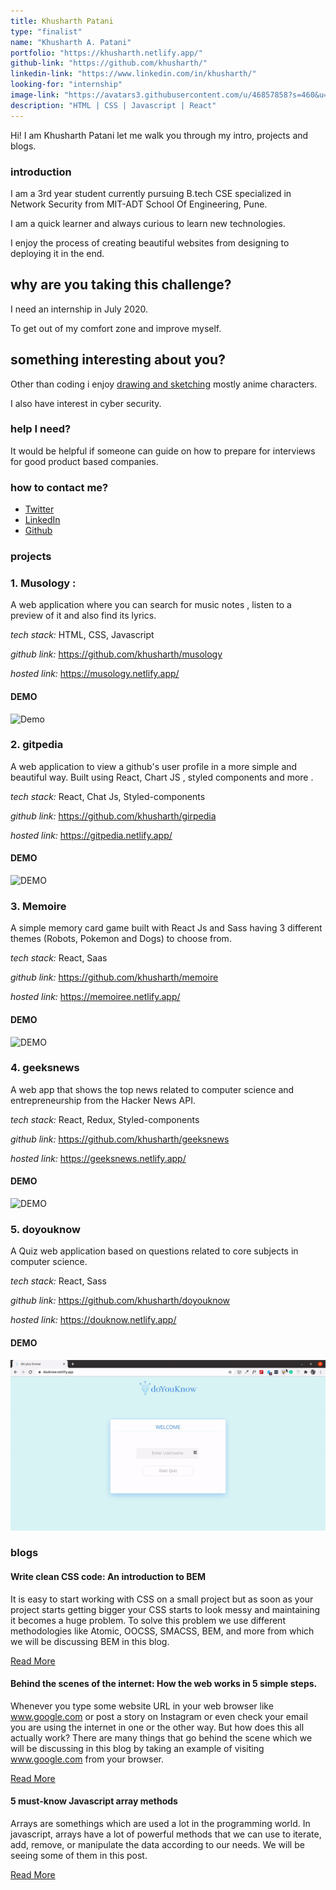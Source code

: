 ```yaml
---
title: Khusharth Patani
type: "finalist"
name: "Khusharth A. Patani"
portfolio: "https://khusharth.netlify.app/"
github-link: "https://github.com/khusharth/"
linkedin-link: "https://www.linkedin.com/in/khusharth/"
looking-for: "internship"
image-link: "https://avatars3.githubusercontent.com/u/46857858?s=460&u=c36533cdf2d387a78b13c3617fe29d898a31c02a&v=4"
description: "HTML | CSS | Javascript | React"
---
```


Hi! I am Khusharth Patani let me walk you through my intro, projects and blogs.

### introduction

I am a 3rd year student currently pursuing B.tech CSE specialized in Network Security from MIT-ADT School Of Engineering, Pune.

I am a quick learner and always curious to learn new technologies.

I enjoy the process of creating beautiful websites from designing to deploying it in the end.

## why are you taking this challenge?

I need an internship in July 2020.

To get out of my comfort zone and improve myself.

## something interesting about you?

Other than coding i enjoy [drawing and sketching](https://www.instagram.com/khushu_zzz/) mostly anime characters.

I also have interest in cyber security.

### help I need?

It would be helpful if someone can guide on how to prepare for interviews for good product based companies.

### how to contact me?

- [Twitter](https://twitter.com/khusharth19)
- [LinkedIn](https://www.linkedin.com/in/khusharth)
- [Github](https://github.com/khusharth/)

### projects

### 1. Musology :

A web application where you can search for music notes , listen to a preview of it and also find its lyrics.

_tech stack:_ HTML, CSS, Javascript

_github link:_ https://github.com/khusharth/musology

_hosted link:_ https://musology.netlify.app/

#### DEMO

![Demo](https://raw.githubusercontent.com/khusharth/musology/master/src/img/musology.gif)

### 2. gitpedia

A web application to view a github's user profile in a more simple and beautiful way. Built using React, Chart JS , styled components and more .

_tech stack:_ React, Chat Js, Styled-components

_github link:_ https://github.com/khusharth/girpedia

_hosted link:_ https://gitpedia.netlify.app/

#### DEMO

![DEMO](https://raw.githubusercontent.com/khusharth/gitpedia/master/src/assets/demo.gif)

### 3. Memoire

A simple memory card game built with React Js and Sass having 3 different themes (Robots, Pokemon and Dogs) to choose from.

_tech stack:_ React, Saas

_github link:_ https://github.com/khusharth/memoire

_hosted link:_ https://memoiree.netlify.app/

#### DEMO

![DEMO](https://raw.githubusercontent.com/khusharth/Memoire/master/src/assets/memorie.gif)

### 4. geeksnews

A web app that shows the top news related to computer science and entrepreneurship from the Hacker News API.

_tech stack:_ React, Redux, Styled-components

_github link:_ https://github.com/khusharth/geeksnews

_hosted link:_ https://geeksnews.netlify.app/

#### DEMO

![DEMO](https://raw.githubusercontent.com/khusharth/geeksNews/master/src/assets/geeksnews.gif)

### 5. doyouknow

A Quiz web application based on questions related to core subjects in computer science.

_tech stack:_ React, Sass

_github link:_ https://github.com/khusharth/doyouknow

_hosted link:_ https://douknow.netlify.app/

#### DEMO

![DEMO](https://raw.githubusercontent.com/khusharth/doyouknow/master/src/assets/doyouknow.gif)

### blogs

#### Write clean CSS code: An introduction to BEM

It is easy to start working with CSS on a small project but as soon as your project starts getting bigger your CSS starts to look messy and maintaining it becomes a huge problem. To solve this problem we use different methodologies like Atomic, OOCSS, SMACSS, BEM, and more from which we will be discussing BEM in this blog.

[Read More](https://dev.to/khusharth/write-clean-css-code-an-introduction-to-bem-4j57)

#### Behind the scenes of the internet: How the web works in 5 simple steps.

Whenever you type some website URL in your web browser like www.google.com or post a story on Instagram or even check your email you are using the internet in one or the other way. But how does this all actually work? There are many things that go behind the scene which we will be discussing in this blog by taking an example of visiting www.google.com from your browser.

[Read More](https://dev.to/khusharth/behind-the-scenes-of-the-internet-how-the-web-works-in-5-simple-steps-2pa0)

#### 5 must-know Javascript array methods

Arrays are somethings which are used a lot in the programming world. In javascript, arrays have a lot of powerful methods that we can use to iterate, add, remove, or manipulate the data according to our needs. We will be seeing some of them in this post.

[Read More](https://dev.to/khusharth/5-must-know-javascript-array-methods-524f)
